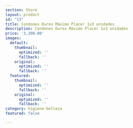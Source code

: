 ```yaml
---
section: Store
layout: product
id: "13"
title: Condones Durex Máximo Placer 1x3 unidades
description: Condones Durex Máximo Placer 1x3 unidades
price: '3,300.00'
images:
  default:
    thumbnail:
      optimized: ''
      fallback: ''
    original:
      optimized: ''
      fallback: ''
  featured:
    thumbnail:
      optimized: ''
      fallback: ''
    original:
      optimized: ''
      fallback: ''
category: higiene-belleza
featured: false

---
```

